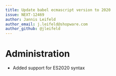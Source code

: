 ```yaml
---
title: Update babel ecmascript version to 2020
issue: NEXT-12469
author: Jannis Leifeld
author_email: j.leifeld@shopware.com 
author_github: @jleifeld
---
```

# Administration
* Added support for ES2020 syntax
